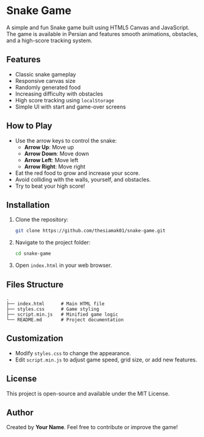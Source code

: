 # Snake Game

A simple and fun Snake game built using HTML5 Canvas and JavaScript. The game is available in Persian and features smooth animations, obstacles, and a high-score tracking system.

## Features
- Classic snake gameplay
- Responsive canvas size
- Randomly generated food
- Increasing difficulty with obstacles
- High score tracking using `localStorage`
- Simple UI with start and game-over screens

## How to Play
- Use the arrow keys to control the snake:
  - **Arrow Up**: Move up
  - **Arrow Down**: Move down
  - **Arrow Left**: Move left
  - **Arrow Right**: Move right
- Eat the red food to grow and increase your score.
- Avoid colliding with the walls, yourself, and obstacles.
- Try to beat your high score!

## Installation
1. Clone the repository:
   ```sh
   git clone https://github.com/thesiamak01/snake-game.git
   ```
2. Navigate to the project folder:
   ```sh
   cd snake-game
   ```
3. Open `index.html` in your web browser.

## Files Structure
```
.
├── index.html      # Main HTML file
├── styles.css      # Game styling
├── script.min.js   # Minified game logic
└── README.md       # Project documentation
```

## Customization
- Modify `styles.css` to change the appearance.
- Edit `script.min.js` to adjust game speed, grid size, or add new features.

## License
This project is open-source and available under the MIT License.

## Author
Created by **Your Name**. Feel free to contribute or improve the game!
